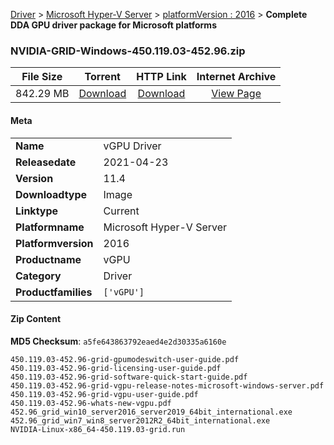 
[Driver](/README.md)  >  [Microsoft Hyper-V Server](/index/Driver/Microsoft_Hyper-V_Server.md)  >  [platformVersion : 2016](/index/Driver/Microsoft_Hyper-V_Server/2016.md)  >  **Complete DDA GPU driver package for Microsoft platforms**


### NVIDIA-GRID-Windows-450.119.03-452.96.zip

| **File Size** | **Torrent**  | **HTTP Link** | **Internet Archive** |
|:-------------:|:------------:|:-------------:|:--------------------:|
| 842.29 MB |  [Download](https://archive.org/download/nvgpu_NVIDIA-GRID-Windows-450.119.03-452.96.zip/nvgpu_NVIDIA-GRID-Windows-450.119.03-452.96.zip_archive.torrent)       | [Download](https://archive.org/compress/nvgpu_NVIDIA-GRID-Windows-450.119.03-452.96.zip) | [View Page](https://archive.org/details/nvgpu_NVIDIA-GRID-Windows-450.119.03-452.96.zip)       |

#### Meta

<table>
<tr><td><strong>Name</strong></td><td>vGPU Driver</td></tr>
<tr><td><strong>Releasedate</strong></td><td>2021-04-23</td></tr>
<tr><td><strong>Version</strong></td><td>11.4</td></tr>
<tr><td><strong>Downloadtype</strong></td><td>Image</td></tr>
<tr><td><strong>Linktype</strong></td><td>Current</td></tr>
<tr><td><strong>Platformname</strong></td><td>Microsoft Hyper-V Server</td></tr>
<tr><td><strong>Platformversion</strong></td><td>2016</td></tr>
<tr><td><strong>Productname</strong></td><td>vGPU</td></tr>
<tr><td><strong>Category</strong></td><td>Driver</td></tr>
<tr><td><strong>Productfamilies</strong></td><td><code>['vGPU']</code></td></tr>
</table>

#### Zip Content

**MD5 Checksum**: `a5fe643863792eaed4e2d30335a6160e`

```text
450.119.03-452.96-grid-gpumodeswitch-user-guide.pdf
450.119.03-452.96-grid-licensing-user-guide.pdf
450.119.03-452.96-grid-software-quick-start-guide.pdf
450.119.03-452.96-grid-vgpu-release-notes-microsoft-windows-server.pdf
450.119.03-452.96-grid-vgpu-user-guide.pdf
450.119.03-452.96-whats-new-vgpu.pdf
452.96_grid_win10_server2016_server2019_64bit_international.exe
452.96_grid_win7_win8_server2012R2_64bit_international.exe
NVIDIA-Linux-x86_64-450.119.03-grid.run
```